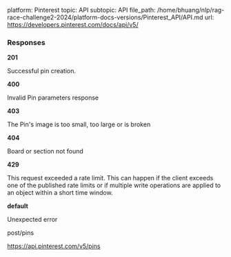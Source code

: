 platform: Pinterest
topic: API
subtopic: API
file_path: /home/bhuang/nlp/rag-race-challenge2-2024/platform-docs-versions/Pinterest_API/API.md
url: https://developers.pinterest.com/docs/api/v5/

### Responses

**201**

Successful pin creation.

**400**

Invalid Pin parameters response

**403**

The Pin's image is too small, too large or is broken

**404**

Board or section not found

**429**

This request exceeded a rate limit. This can happen if the client exceeds one of the published rate limits or if multiple write operations are applied to an object within a short time window.

**default**

Unexpected error

post/pins

https://api.pinterest.com/v5/pins